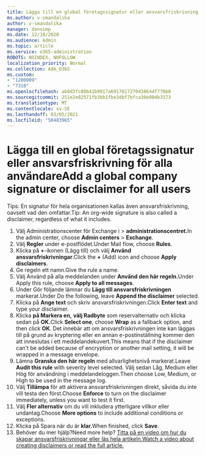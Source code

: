 ```yaml
---
title: Lägga till en global företagssignatur eller ansvarsfriskrivning för alla användare
ms.author: v-smandalika
author: v-smandalika
manager: dansimp
ms.date: 12/18/2020
ms.audience: Admin
ms.topic: article
ms.service: o365-administration
ROBOTS: NOINDEX, NOFOLLOW
localization_priority: Normal
ms.collection: Adm_O365
ms.custom:
- "1200009"
- "7310"
ms.openlocfilehash: ab0d3fc80b41b9017a6917817270438644f770b8
ms.sourcegitcommit: 251e2e82571fb3bb1fbe3dbf7bfca30e004b3373
ms.translationtype: MT
ms.contentlocale: sv-SE
ms.lasthandoff: 03/05/2021
ms.locfileid: "50483965"
---
```

# <a name="add-a-global-company-signature-or-disclaimer-for-all-users"></a><span data-ttu-id="bcca6-102">Lägga till en global företagssignatur eller ansvarsfriskrivning för alla användare</span><span class="sxs-lookup"><span data-stu-id="bcca6-102">Add a global company signature or disclaimer for all users</span></span>

<span data-ttu-id="bcca6-103">Tips: En signatur för hela organisationen kallas även ansvarsfriskrivning, oavsett vad den omfattar.</span><span class="sxs-lookup"><span data-stu-id="bcca6-103">Tip: An org-wide signature is also called a disclaimer, regardless of what it includes.</span></span>

1. <span data-ttu-id="bcca6-104">Välj Administrationscenter för Exchange i  >  **administrationscentret.**</span><span class="sxs-lookup"><span data-stu-id="bcca6-104">In the admin center, choose **Admin centers** > **Exchange**.</span></span>
2. <span data-ttu-id="bcca6-105">Välj **Regler** under e-postflödet.</span><span class="sxs-lookup"><span data-stu-id="bcca6-105">Under Mail flow, choose **Rules**.</span></span>
3. <span data-ttu-id="bcca6-106">Klicka på **+**-ikonen (Lägg till) och välj **Använd ansvarsfriskrivningar**.</span><span class="sxs-lookup"><span data-stu-id="bcca6-106">Click the **+** (Add) icon and choose **Apply disclaimers**.</span></span>
4. <span data-ttu-id="bcca6-107">Ge regeln ett namn.</span><span class="sxs-lookup"><span data-stu-id="bcca6-107">Give the rule a name.</span></span>
5. <span data-ttu-id="bcca6-108">Välj Använd på alla meddelanden under **Använd den här regeln.**</span><span class="sxs-lookup"><span data-stu-id="bcca6-108">Under Apply this rule, choose **Apply to all messages**.</span></span>
6. <span data-ttu-id="bcca6-109">Under Gör följande lämnar du **Lägg till ansvarsfriskrivningen** markerat.</span><span class="sxs-lookup"><span data-stu-id="bcca6-109">Under Do the following, leave **Append the disclaimer** selected.</span></span>
7. <span data-ttu-id="bcca6-110">Klicka på **Ange text** och skriv ansvarsfriskrivningen.</span><span class="sxs-lookup"><span data-stu-id="bcca6-110">Click **Enter text** and type your disclaimer.</span></span>
8. <span data-ttu-id="bcca6-111">Klicka **på Markera en,** **välj Radbyte** som reservalternativ och klicka sedan på **OK.**</span><span class="sxs-lookup"><span data-stu-id="bcca6-111">Click **Select one**, choose **Wrap** as a fallback option, and then click **OK**.</span></span> <span data-ttu-id="bcca6-112">Det innebär att om ansvarsfriskrivningen inte kan läggas till på grund av kryptering eller en annan e-postinställning kommer den att inneslutas i ett meddelandekuvert.</span><span class="sxs-lookup"><span data-stu-id="bcca6-112">This means that if the disclaimer can't be added because of encryption or another mail setting, it will be wrapped in a message envelope.</span></span>
9. <span data-ttu-id="bcca6-113">Lämna **Granska den här regeln** med allvarlighetsnivå markerat.</span><span class="sxs-lookup"><span data-stu-id="bcca6-113">Leave **Audit this rule** with severity level selected.</span></span> <span data-ttu-id="bcca6-114">Välj sedan Låg, Medium eller Hög för användning i meddelandeloggen.</span><span class="sxs-lookup"><span data-stu-id="bcca6-114">Then choose Low, Medium, or High to be used in the message log.</span></span>
10. <span data-ttu-id="bcca6-115">Välj **Tillämpa** för att aktivera ansvarsfriskrivningen direkt, såvida du inte vill testa den först.</span><span class="sxs-lookup"><span data-stu-id="bcca6-115">Choose **Enforce** to turn on the disclaimer immediately, unless you want to test it first.</span></span>
11. <span data-ttu-id="bcca6-116">Välj **Fler alternativ** om du vill inkludera ytterligare villkor eller undantag.</span><span class="sxs-lookup"><span data-stu-id="bcca6-116">Choose **More options** to include additional conditions or exceptions.</span></span>
12. <span data-ttu-id="bcca6-117">Klicka på Spara när du är **klar.**</span><span class="sxs-lookup"><span data-stu-id="bcca6-117">When finished, click **Save**.</span></span>
13. <span data-ttu-id="bcca6-118">Behöver du mer hjälp?</span><span class="sxs-lookup"><span data-stu-id="bcca6-118">Need more help?</span></span> [<span data-ttu-id="bcca6-119">Titta på en video om hur du skapar ansvarsfriskrivningar eller läs hela artikeln.</span><span class="sxs-lookup"><span data-stu-id="bcca6-119">Watch a video about creating disclaimers or read the full article.</span></span>](https://support.office.com/article/2d75860f-c527-4352-a7f6-73eba54c0c72?wt.mc_id=Chat_GlobalSignature)